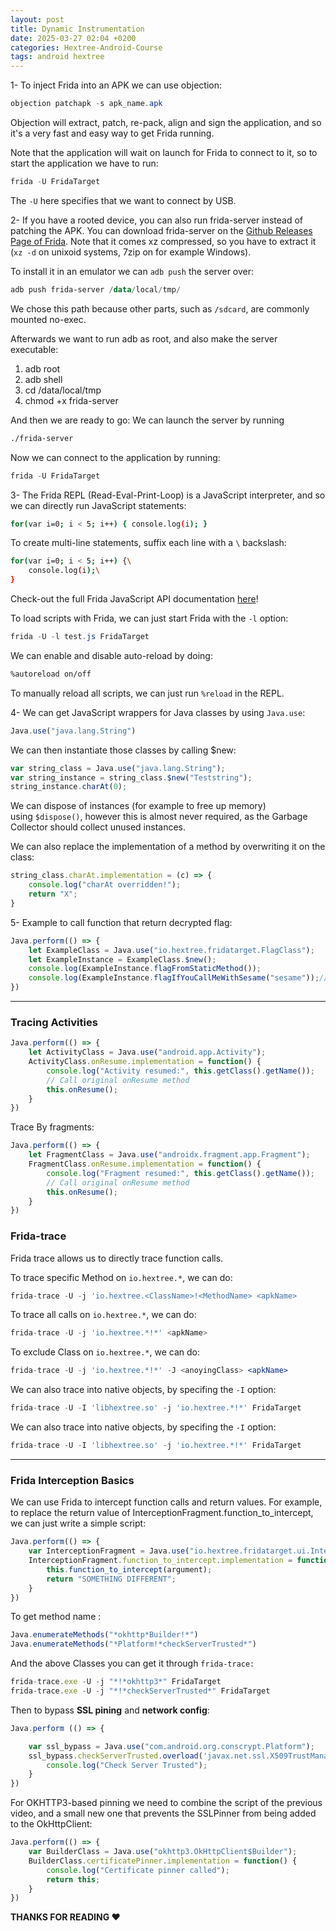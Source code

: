```yaml
---
layout: post
title: Dynamic Instrumentation
date: 2025-03-27 02:04 +0200
categories: Hextree-Android-Course
tags: android hextree
---
```

1- To inject Frida into an APK we can use objection:

```powershell
objection patchapk -s apk_name.apk
```

Objection will extract, patch, re-pack, align and sign the application, and so it's a very fast and easy way to get Frida running.

Note that the application will wait on launch for Frida to connect to it, so to start the application we have to run:

```powershell
frida -U FridaTarget
```

The `-U` here specifies that we want to connect by USB.

2- If you have a rooted device, you can also run frida-server instead of patching the APK. You can download frida-server on the [Github Releases Page of Frida](https://github.com/frida/frida/releases). Note that it comes xz compressed, so you have to extract it (`xz -d` on unixoid systems, 7zip on for example Windows).

To install it in an emulator we can `adb push` the server over:

```powershell
adb push frida-server /data/local/tmp/
```

We chose this path because other parts, such as `/sdcard`, are commonly mounted no-exec.

Afterwards we want to run adb as root, and also make the server executable:
1. adb root
2. adb shell
3. cd /data/local/tmp
4. chmod +x frida-server

And then we are ready to go: We can launch the server by running

```bash
./frida-server
```

Now we can connect to the application by running:

```powershell
frida -U FridaTarget
```

3- The Frida REPL (Read-Eval-Print-Loop) is a JavaScript interpreter, and so we can directly run JavaScript statements:

```bash
for(var i=0; i < 5; i++) { console.log(i); }
```

To create multi-line statements, suffix each line with a `\` backslash:

```bash
for(var i=0; i < 5; i++) {\
    console.log(i);\
}
```

Check-out the full Frida JavaScript API documentation [here](https://frida.re/docs/examples/javascript/)!

To load scripts with Frida, we can just start Frida with the `-l` option:

```powershell
frida -U -l test.js FridaTarget
```

We can enable and disable auto-reload by doing:

```bash
%autoreload on/off
```

To manually reload all scripts, we can just run `%reload` in the REPL.

4- We can get JavaScript wrappers for Java classes by using `Java.use`:

```jsx
Java.use("java.lang.String")
```

We can then instantiate those classes by calling $new:

```jsx
var string_class = Java.use("java.lang.String");
var string_instance = string_class.$new("Teststring");
string_instance.charAt(0);
```

We can dispose of instances (for example to free up memory) using `$dispose()`, however this is almost never required, as the Garbage Collector should collect unused instances.

We can also replace the implementation of a method by overwriting it on the class:

```jsx
string_class.charAt.implementation = (c) => {
    console.log("charAt overridden!");
    return "X";
}
```

5- Example to call function that return decrypted flag:

```jsx
Java.perform(() => {
    let ExampleClass = Java.use("io.hextree.fridatarget.FlagClass");
    let ExampleInstance = ExampleClass.$new();
    console.log(ExampleInstance.flagFromStaticMethod());
    console.log(ExampleInstance.flagIfYouCallMeWithSesame("sesame"));// this function take pass paramter
})
```

---

### **Tracing Activities**

```jsx
Java.perform(() => {
    let ActivityClass = Java.use("android.app.Activity");
    ActivityClass.onResume.implementation = function() {
        console.log("Activity resumed:", this.getClass().getName());
        // Call original onResume method
        this.onResume();
    }
})
```

Trace By fragments:

```jsx
Java.perform(() => {
    let FragmentClass = Java.use("androidx.fragment.app.Fragment");
    FragmentClass.onResume.implementation = function() {
        console.log("Fragment resumed:", this.getClass().getName());
        // Call original onResume method
        this.onResume();
    }
})
```

### **Frida-trace**

Frida trace allows us to directly trace function calls.

To trace specific Method on `io.hextree.*`, we can do:

```jsx
frida-trace -U -j 'io.hextree.<ClassName>!<MethodName> <apkName>
```

To trace all calls on `io.hextree.*`, we can do:

```jsx
frida-trace -U -j 'io.hextree.*!*' <apkName>
```

To exclude Class on `io.hextree.*`, we can do:

```jsx
frida-trace -U -j 'io.hextree.*!*' -J <anoyingClass> <apkName>
```

We can also trace into native objects, by specifing the `-I` option:

```jsx
frida-trace -U -I 'libhextree.so' -j 'io.hextree.*!*' FridaTarget
```

We can also trace into native objects, by specifing the `-I` option:

```jsx
frida-trace -U -I 'libhextree.so' -j 'io.hextree.*!*' FridaTarget
```

---

### **Frida Interception Basics**

We can use Frida to intercept function calls and return values. For example, to replace the return value of InterceptionFragment.function_to_intercept, we can just write a simple script:

```jsx
Java.perform(() => {
    var InterceptionFragment = Java.use("io.hextree.fridatarget.ui.InterceptionFragment");
    InterceptionFragment.function_to_intercept.implementation = function(argument) {
        this.function_to_intercept(argument);
        return "SOMETHING DIFFERENT";
    }
})
```

To get method name : 

```jsx
Java.enumerateMethods("*okhttp*Builder!*")
Java.enumerateMethods("*Platform!*checkServerTrusted*")
```

And the above Classes  you can get it through `frida-trace:`

```jsx
frida-trace.exe -U -j "*!*okhttp3*" FridaTarget
frida-trace.exe -U -j "*!*checkServerTrusted*" FridaTarget
```

Then to bypass **SSL pining** and **network config**:

```jsx
Java.perform (() => {

    var ssl_bypass = Java.use("com.android.org.conscrypt.Platform");
    ssl_bypass.checkServerTrusted.overload('javax.net.ssl.X509TrustManager', '[Ljava.security.cert.X509Certificate;', 'java.lang.String', 'com.android.org.conscrypt.ConscryptEngine').implementation = function(){
        console.log("Check Server Trusted");
    }
})
```

For OKHTTP3-based pinning we need to combine the script of the previous video, and a small new one that prevents the SSLPinner from being added to the OkHttpClient:

```jsx
Java.perform(() => {
    var BuilderClass = Java.use("okhttp3.OkHttpClient$Builder");
    BuilderClass.certificatePinner.implementation = function() {
        console.log("Certificate pinner called");
        return this;
    }
})
```

**THANKS FOR READING ❤️**

<script src="https://giscus.app/client.js"
        data-repo="0xk3r0/0xk3r0.github.io"
        data-repo-id="R_kgDOOGw3bQ"
        data-category="General"
        data-category-id="DIC_kwDOOGw3bc4CobRY"
        data-mapping="pathname"
        data-strict="0"
        data-reactions-enabled="1"
        data-emit-metadata="0"
        data-input-position="bottom"
        data-theme="dark"
        data-lang="en"
        crossorigin="anonymous"
        async>
</script>
